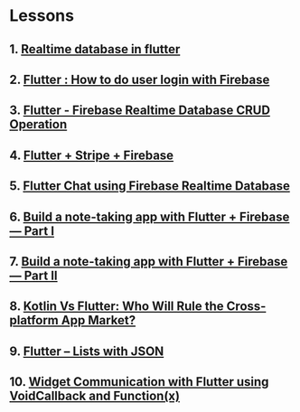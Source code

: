 # Lessons
## 1. [Realtime database in flutter](realtime-database-in-flutter)
## 2. [Flutter : How to do user login with Firebase](flutter-how-to-do-user-login-with-firebase)
## 3. [Flutter - Firebase Realtime Database CRUD Operation](flutter-firebase-realtime-database-crud-operation)
## 4. [Flutter + Stripe + Firebase](flutter-stripe-firebase)
## 5. [Flutter Chat using Firebase Realtime Database](flutter-chat-using-firebase-realtime-database)
## 6. [Build a note-taking app with Flutter + Firebase — Part I](build-a-note-taking-app-with-flutter-firebase-part-1)
## 7. [Build a note-taking app with Flutter + Firebase — Part II](build-a-note-taking-app-with-flutter-firebase-part-2)
## 8. [Kotlin Vs Flutter: Who Will Rule the Cross-platform App Market?](kotlin-vs-flutter-who-will-rule-the-cross-platform-app-market)
## 9. [Flutter – Lists with JSON](flutter-lists-with-json)
## 10. [Widget Communication with Flutter using VoidCallback and Function(x)](widget-communication-with-flutter-using-voidcallback-and-function-x)

